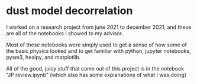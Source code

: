 # dust model decorrelation
I worked on a research project from june 2021 to december 2021, and these are all of the notebooks I showed to my advisor.

Most of these notebooks were simply used to get a sense of how some of the basic physics looked and to get familiar with python, jupyter notebooks, pysm3, healpy, and matplotlib.

All of the good, juicy stuff that came out of this project is in the notebook "JP review.ipynb" (which also has some explanations of what I was doing)
